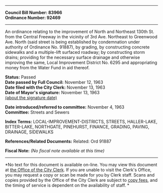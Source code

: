 * * * * *  
  
**Council Bill Number: [](#h0)[](#h2)83966**   
**Ordinance Number: 92469**  
  
* * * * *  
  
An ordinance relating to the improvement of North and Northeast 130th St. from the Central Freeway in the vicinity of 3rd Ave. Northeast to Greenwood Ave. North (said street is being established by condemnation under authority of Ordinance No. 91887), by grading, by constructing concrete sidewalks and a multiple-lift surfaced roadway; by constructing storm drains; providing for the necessary surface drainage and otherwise improving the same, Local Improvement District No. 6295 and appropriating money from the Water Fund in aid thereof.  
  
**Status:** Passed   
**Date passed by Full Council:** November 12, 1963   
**Date filed with the City Clerk:** November 13, 1963   
**Date of Mayor's signature:** November 13, 1963   
[(about the signature date)](/~public/approvaldate.htm)   
  
  
**Date introduced/referred to committee:** November 4, 1963   
**Committee:** Streets and Sewers   
  
**Index Terms:** LOCAL-IMPROVEMENT-DISTRICTS, STREETS, HALLER-LAKE, BITTER-LAKE, NORTHGATE, PINEHURST, FINANCE, GRADING, PAVING, DRAINAGE, SIDEWALKS  
  
**References/Related Documents:** Related: Ord 91887  
  
**Fiscal Note:** *(No fiscal note available at this time)*  
  
* * * * *  
  
*No text for this document is available on-line. You may view this document at [the Office of the City Clerk](http://www.seattle.gov/leg/clerk/contactUs.htm). If you are unable to visit the Clerk's Office, you may request a copy or scan be made for you by Clerk staff. Scans and copies provided by the Office of the City Clerk are subject to [copy fees](http://clerk.seattle.gov/~public/clerkfees.htm), and the timing of service is dependent on the availability of staff. *  
  
  
